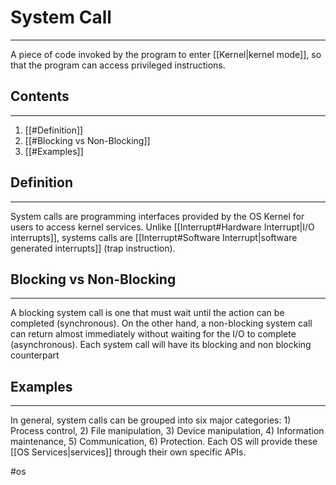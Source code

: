 # System Call
---
A piece of code invoked by the program to enter [[Kernel|kernel mode]], so that the program can access privileged instructions.

## Contents
---
1. [[#Definition]]
2. [[#Blocking vs Non-Blocking]]
3. [[#Examples]]


## Definition
---
System calls are programming interfaces provided by the OS Kernel for users to access kernel services. Unlike [[Interrupt#Hardware Interrupt|I/O interrupts]], systems calls are [[Interrupt#Software Interrupt|software generated interrupts]] (trap instruction).


## Blocking vs Non-Blocking
---
A blocking system call is one that must wait until the action can be completed (synchronous). On the other hand, a non-blocking system call can return almost immediately without waiting for the I/O to complete (asynchronous). Each system call will have its blocking and non blocking counterpart

## Examples
---
In general, system calls can be grouped into six major categories: 1) Process control, 2) File manipulation, 3) Device manipulation, 4) Information maintenance, 5) Communication, 6) Protection. Each OS will provide these [[OS Services|services]] through their own specific APIs.

#os